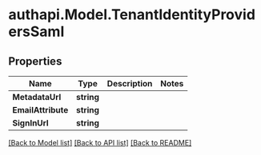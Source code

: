 # authapi.Model.TenantIdentityProvidersSaml

## Properties

Name | Type | Description | Notes
------------ | ------------- | ------------- | -------------
**MetadataUrl** | **string** |  | 
**EmailAttribute** | **string** |  | 
**SignInUrl** | **string** |  | 

[[Back to Model list]](../README.md#documentation-for-models) [[Back to API list]](../README.md#documentation-for-api-endpoints) [[Back to README]](../README.md)

